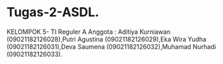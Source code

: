 # Tugas-2-ASDL.
KELOMPOK 5- TI Reguler A Anggota :
Aditiya Kurniawan (09021182126028),Putri Agustina (09021182126029),Eka Wira Yudha (09021182126031),Deva Saumena  (09021182126032),Muhamad Nurhadi (09021182126033).

